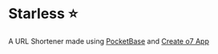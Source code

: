 # Starless ⭐
A URL Shortener made using [PocketBase](https://pocketbase.io/) and [Create o7 App](https://github.com/ottomated/create-o7-app)